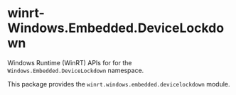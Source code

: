 <!-- warning: Please don't edit this file. It was automatically generated. -->

# winrt-Windows.Embedded.DeviceLockdown

Windows Runtime (WinRT) APIs for for the `Windows.Embedded.DeviceLockdown` namespace.

This package provides the `winrt.windows.embedded.devicelockdown` module.
